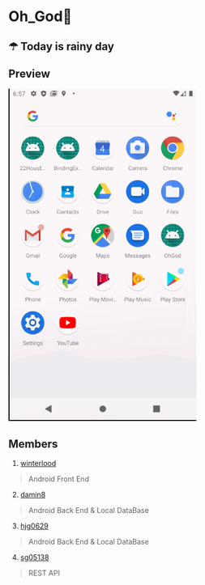 # Oh_God🤣
☂ Today is rainy day
---

Preview
---
![](./Oh_God_APP/previews/ver0.09.gif)


Members
---
1. [winterlood](https://github.com/winterlood) 
> Android Front End 

2. [damin8](https://github.com/damin8) 
> Android Back End & Local DataBase 

3. [hjg0629](https://github.com/hjg0629) 
> Android Back End & Local DataBase 

4. [sg05138](https://github.com/sg05138) 
> REST API 
